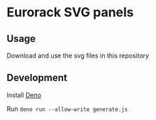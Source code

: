 # Eurorack SVG panels

## Usage

Download and use the svg files in this repository

## Development

Install [Deno](https://deno.land/)

Run `deno run --allow-write generate.js`
